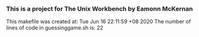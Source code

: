 ### This is a project for The Unix Workbench by Eamonn McKernan ###
This makefile was created at: Tue Jun 16 22:11:59 +08 2020
The number of lines of code in guessinggame.sh is: 22
